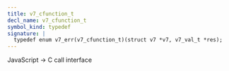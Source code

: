 ```yaml
---
title: v7_cfunction_t
decl_name: v7_cfunction_t
symbol_kind: typedef
signature: |
  typedef enum v7_err(v7_cfunction_t)(struct v7 *v7, v7_val_t *res);
---
```


JavaScript -> C call interface 

